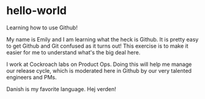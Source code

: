 # hello-world
Learning how to use Github!

My name is Emily and I am learning what the heck is Github. It is pretty easy to get Github and Git confused as it turns out! This exercise is to make it easier for me to understand what's the big deal here.

I work at Cockroach labs on Product Ops. Doing this will help me manage our release cycle, which is moderated here in Github by our very talented engineers and PMs.

Danish is my favorite language. Hej verden!
